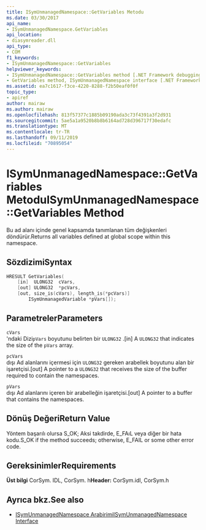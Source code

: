 ```yaml
---
title: ISymUnmanagedNamespace::GetVariables Metodu
ms.date: 03/30/2017
api_name:
- ISymUnmanagedNamespace.GetVariables
api_location:
- diasymreader.dll
api_type:
- COM
f1_keywords:
- ISymUnmanagedNamespace::GetVariables
helpviewer_keywords:
- ISymUnmanagedNamespace::GetVariables method [.NET Framework debugging]
- GetVariables method, ISymUnmanagedNamespace interface [.NET Framework debugging]
ms.assetid: ea7c1617-f3ce-4220-8288-f2b50eaf0f0f
topic_type:
- apiref
author: mairaw
ms.author: mairaw
ms.openlocfilehash: 813f57377c1885b09190ada3c73f4391a3f2d931
ms.sourcegitcommit: 5ae5a1a9520b8b8b6164ad728d396717f30edafc
ms.translationtype: MT
ms.contentlocale: tr-TR
ms.lasthandoff: 09/11/2019
ms.locfileid: "70895054"
---
```

# <a name="isymunmanagednamespacegetvariables-method"></a><span data-ttu-id="93181-102">ISymUnmanagedNamespace::GetVariables Metodu</span><span class="sxs-lookup"><span data-stu-id="93181-102">ISymUnmanagedNamespace::GetVariables Method</span></span>
<span data-ttu-id="93181-103">Bu ad alanı içinde genel kapsamda tanımlanan tüm değişkenleri döndürür.</span><span class="sxs-lookup"><span data-stu-id="93181-103">Returns all variables defined at global scope within this namespace.</span></span>  
  
## <a name="syntax"></a><span data-ttu-id="93181-104">Sözdizimi</span><span class="sxs-lookup"><span data-stu-id="93181-104">Syntax</span></span>  
  
```cpp
HRESULT GetVariables(  
    [in]  ULONG32  cVars,  
    [out] ULONG32  *pcVars,  
    [out, size_is(cVars), length_is(*pcVars)]  
        ISymUnmanagedVariable *pVars[]);  
```  
  
## <a name="parameters"></a><span data-ttu-id="93181-105">Parametreler</span><span class="sxs-lookup"><span data-stu-id="93181-105">Parameters</span></span>  
 `cVars`  
 <span data-ttu-id="93181-106">'ndaki Dizi`pVars` boyutunu belirten bir `ULONG32` .</span><span class="sxs-lookup"><span data-stu-id="93181-106">[in] A `ULONG32` that indicates the size of the `pVars` array.</span></span>  
  
 `pcVars`  
 <span data-ttu-id="93181-107">dışı Ad alanlarını içermesi için `ULONG32` gereken arabellek boyutunu alan bir işaretçisi.</span><span class="sxs-lookup"><span data-stu-id="93181-107">[out] A pointer to a `ULONG32` that receives the size of the buffer required to contain the namespaces.</span></span>  
  
 `pVars`  
 <span data-ttu-id="93181-108">dışı Ad alanlarını içeren bir arabelleğin işaretçisi.</span><span class="sxs-lookup"><span data-stu-id="93181-108">[out] A pointer to a buffer that contains the namespaces.</span></span>  
  
## <a name="return-value"></a><span data-ttu-id="93181-109">Dönüş Değeri</span><span class="sxs-lookup"><span data-stu-id="93181-109">Return Value</span></span>  
 <span data-ttu-id="93181-110">Yöntem başarılı olursa S_OK; Aksi takdirde, E_FAıL veya diğer bir hata kodu.</span><span class="sxs-lookup"><span data-stu-id="93181-110">S_OK if the method succeeds; otherwise, E_FAIL or some other error code.</span></span>  
  
## <a name="requirements"></a><span data-ttu-id="93181-111">Gereksinimler</span><span class="sxs-lookup"><span data-stu-id="93181-111">Requirements</span></span>  
 <span data-ttu-id="93181-112">**Üst bilgi** CorSym. IDL, CorSym. h</span><span class="sxs-lookup"><span data-stu-id="93181-112">**Header:** CorSym.idl, CorSym.h</span></span>  
  
## <a name="see-also"></a><span data-ttu-id="93181-113">Ayrıca bkz.</span><span class="sxs-lookup"><span data-stu-id="93181-113">See also</span></span>

- [<span data-ttu-id="93181-114">ISymUnmanagedNamespace Arabirimi</span><span class="sxs-lookup"><span data-stu-id="93181-114">ISymUnmanagedNamespace Interface</span></span>](../../../../docs/framework/unmanaged-api/diagnostics/isymunmanagednamespace-interface.md)
